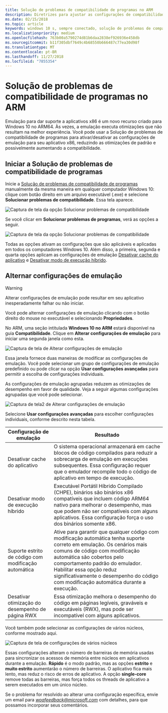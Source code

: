 ```yaml
---
title: Solução de problemas de compatibilidade de programas no ARM
description: Diretrizes para ajustar as configurações de compatibilidade se seu aplicativo não estiver funcionando corretamente no ARM
ms.date: 02/15/2018
ms.topic: article
keywords: windows 10 s, sempre conectado, solução de problemas de compatibilidade, windows no ARM
ms.localizationpriority: medium
ms.openlocfilehash: 763b00a5790274d81b6daa2838ef926936e458db
ms.sourcegitcommit: b11f305dbf7649c4b68550b666487c77ea30d98f
ms.translationtype: MT
ms.contentlocale: pt-BR
ms.lasthandoff: 11/27/2018
ms.locfileid: "7855354"
---
```

# <a name="program-compatibility-troubleshooter-on-arm"></a>Solução de problemas de compatibilidade de programas no ARM
Emulação para dar suporte a aplicativos x86 é um novo recurso criado para Windows 10 no ARM64. Às vezes, a emulação executa otimizações que não resultam na melhor experiência. Você pode usar a Solução de problemas de compatibilidade de programas para ativar/desativar as configurações de emulação para seu aplicativo x86, reduzindo as otimizações de padrão e possivelmente aumentando a compatibilidade.

## <a name="start-the-program-compatibility-troubleshooter"></a>Iniciar a Solução de problemas de compatibilidade de programas
Inicie a [Solução de problemas de compatibilidade de programas](https://support.microsoft.com/en-us/help/15078/windows-make-older-programs-compatible) manualmente da mesma maneira em qualquer computador Windows 10: clique com botão direito em um arquivo executável (.exe) e selecione **Solucionar problemas de compatibilidade**. Essa tela aparece.

![Captura de tela da opção Solucionar problemas de compatibilidade](images/arm/Capture4.png)

Se você clicar em **Solucionar problemas de programas**, verá as opções a seguir.

![Captura de tela da opção Solucionar problemas de compatibilidade](images/arm/Capture5.png)

Todas as opções ativam as configurações que são aplicáveis e aplicadas em todos os computadores Windows 10. Além disso, a primeira, segunda e quarta opções aplicam as configurações de emulação [Desativar cache do aplicativo](#disable-app-cache) e [Desativar modo de execução híbrido](#disable-hybrid-exec-mode).

## <a name="toggling-emulation-settings"></a>Alternar configurações de emulação
> [!WARNING]
> Alterar configurações de emulação pode resultar em seu aplicativo inesperadamente falhar ou não iniciar.

Você pode alternar configurações de emulação clicando com o botão direito do mouse no executável e selecionando **Propriedades**.

No ARM, uma seção intitulada **Windows 10 no ARM** estará disponível na guia **Compatibilidade**. Clique em **Alterar configurações de emulação** para iniciar uma segunda janela como esta.

![Captura de tela de Alterar configurações de emulação](images/arm/Capture.png)

Essa janela fornece duas maneiras de modificar as configurações de emulação. Você pode selecionar um grupo de configurações de emulação predefinido ou pode clicar na opção **Usar configurações avançadas** para permitir a escolha de configurações individuais.

As configurações de emulação agrupadas reduzem as otimizações de desempenho em favor de qualidade. Veja a seguir algumas configurações agrupadas que você pode selecionar.

![Captura de tela2 de Alterar configurações de emulação](images/arm/Capture2.png)

Selecione **Usar configurações avançadas** para escolher configurações individuais, conforme descrito nesta tabela.

| Configuração de emulação | Resultado |
| ----------------- | ----------- |
| <p id="disable-app-cache">Desativar cache do aplicativo</p> | O sistema operacional armazenará em cache blocos de código compilados para reduzir a sobrecarga de emulação em execuções subsequentes. Essa configuração requer que o emulador recompile todo o código de aplicativo em tempo de execução. |
| <p id="disable-hybrid-exec-mode">Desativar modo de execução híbrido</p> | Executável Portátil Híbrido Compilado (CHPE), binários são binários x86 compatíveis que incluem código ARM64 nativo para melhorar o desempenho, mas que podem não ser compatíveis com alguns aplicativos. Essa configuração força o uso dos binários somente x86. |
| Suporte estrito de código com modificação automática | Ative para garantir que qualquer código com modificação automática tenha suporte correto em emulação. Os cenários mais comuns de código com modificação automática são cobertos pelo comportamento padrão do emulador. Habilitar essa opção reduz significativamente o desempenho do código com modificação automática durante a execução. |
| Desativar otimização do desempenho de página RWX | Essa otimização melhora o desempenho do código em páginas legíveis, graváveis e executáveis (RWX), mas pode ser incompatível com alguns aplicativos. |

Você também pode selecionar as configurações de vários núcleos, conforme mostrado aqui.

![Captura de tela de configurações de vários núcleos](images/arm/Capture3.png)

Essas configurações alteram o número de barreiras de memória usadas para sincronizar os acessos de memória entre núcleos em aplicativos durante a emulação. **Rápido** é o modo padrão, mas as opções **estrito** e **muito estrito** aumentarão o número de barreiras. O aplicativo fica mais lento, mas reduz o risco de erros de aplicativo. A opção **single-core** remove todas as barreiras, mas força todos os threads de aplicativo a serem executados em um único núcleo.

Se o problema for resolvido ao alterar uma configuração específica, envie um email para *woafeedback@microsoft.com* com detalhes, para que possamos incorporar seus comentários.